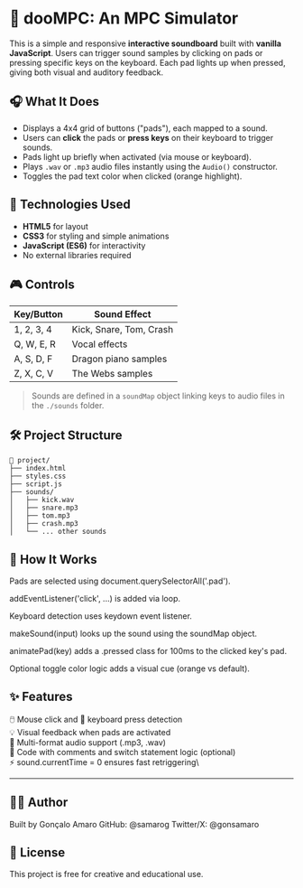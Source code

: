 ###
# 🥁 dooMPC: An MPC Simulator

This is a simple and responsive **interactive soundboard** built with **vanilla JavaScript**. Users can trigger sound samples by clicking on pads or pressing specific keys on the keyboard. Each pad lights up when pressed, giving both visual and auditory feedback.

## 🎧 What It Does

- Displays a 4x4 grid of buttons ("pads"), each mapped to a sound.
- Users can **click** the pads or **press keys** on their keyboard to trigger sounds.
- Pads light up briefly when activated (via mouse or keyboard).
- Plays `.wav` or `.mp3` audio files instantly using the `Audio()` constructor.
- Toggles the pad text color when clicked (orange highlight).

## 🧪 Technologies Used

- **HTML5** for layout
- **CSS3** for styling and simple animations
- **JavaScript (ES6)** for interactivity
- No external libraries required

## 🎮 Controls

| Key/Button | Sound Effect            |
|------------|-------------------------|
| 1, 2, 3, 4 | Kick, Snare, Tom, Crash |
| Q, W, E, R | Vocal effects           |
| A, S, D, F | Dragon piano samples    |
| Z, X, C, V | The Webs samples	       |

> Sounds are defined in a `soundMap` object linking keys to audio files in the `./sounds` folder.

## 🛠 Project Structure

```plaintext
📁 project/
├── index.html
├── styles.css
├── script.js
├── sounds/
│   ├── kick.wav
│   ├── snare.mp3
│   ├── tom.mp3
│   ├── crash.mp3
│   └── ... other sounds
```

## 🔁 How It Works

Pads are selected using document.querySelectorAll('.pad').

addEventListener('click', ...) is added via loop.

Keyboard detection uses keydown event listener.

makeSound(input) looks up the sound using the soundMap object.

animatePad(key) adds a .pressed class for 100ms to the clicked key's pad.

Optional toggle color logic adds a visual cue (orange vs default).

## ✨ Features
🖱️ Mouse click and 🎹 keyboard press detection\
💡 Visual feedback when pads are activated\
🎵 Multi-format audio support (.mp3, .wav)\
🧠 Code with comments and switch statement logic (optional)\
⚡ sound.currentTime = 0 ensures fast retriggering\

---

## 👨‍🎨 Author
Built by Gonçalo Amaro
GitHub: @samarog
Twitter/X: @gonsamaro

## 📄 License
This project is free for creative and educational use.
